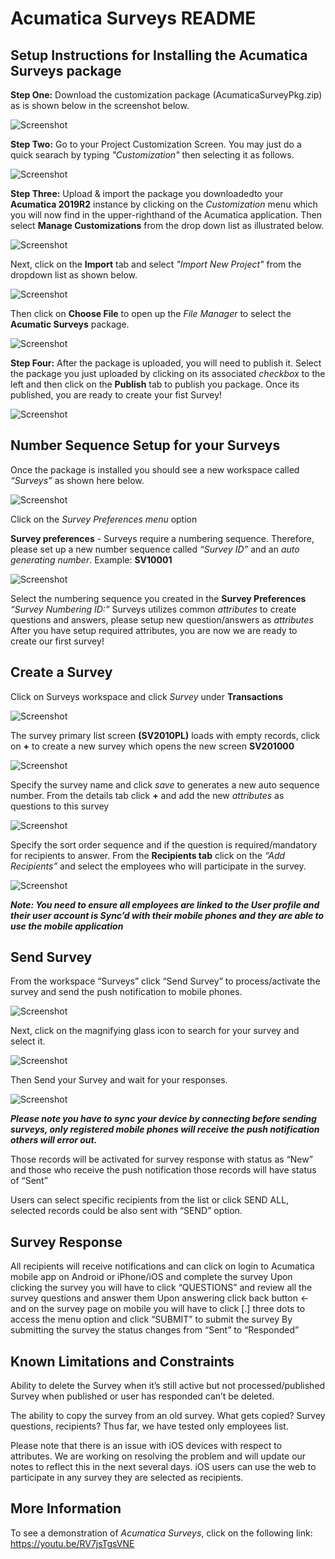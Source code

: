 # Acumatica Surveys README

## Setup Instructions for Installing the Acumatica Surveys package

**Step One:** Download the customization package (AcumaticaSurveyPkg.zip) as is shown below in the screenshot below.

![Screenshot](/docs/images/SS1-DownloadPackage.PNG)

**Step Two:** Go to your Project Customization Screen. You may just do a quick searach by typing *"Customization"* then selecting it as follows.

![Screenshot](/docs/images/SS0-CustomizationProjects.PNG)

**Step Three:** Upload & import the package you downloadedto your **Acumatica 2019R2** instance by clicking on the *Customization* menu which you will now find in the upper-righthand of the Acumatica application.  Then select **Manage Customizations** from the drop down list as illustrated below.

![Screenshot](/docs/images/SS1-ImportCustPackage.PNG)

Next, click on the **Import** tab and select *"Import New Project"* from the dropdown list as shown below.

![Screenshot](/docs/images/SS2-ImportNewProject.PNG)

Then click on **Choose File** to open up the *File Manager* to select the **Acumatic Surveys** package.

![Screenshot](/docs/images/SS2-UploadPackage.PNG)

**Step Four:** After the package is uploaded, you will need to publish it.  Select the package you just uploaded by clicking on its associated *checkbox* to the left and then click on the **Publish** tab to publish you package.  Once its published, you are ready to create your fist Survey!

![Screenshot](/docs/images/SS3-PublishPackage.PNG)



## Number Sequence Setup for your Surveys

Once the package is installed you should see a new workspace called *“Surveys”* as shown here below.

![Screenshot](/docs/images/Survey-Workspace.PNG)

Click on the *Survey Preferences menu* option

**Survey preferences** - Surveys require a numbering sequence. Therefore, please set up a new number sequence called *“Survey ID”* and an *auto generating number*. Example: **SV10001**

![Screenshot](/docs/images/SS4-SurveyPreferencesNumberingID.PNG)

Select the numbering sequence you created in the **Survey Preferences** *“Survey Numbering ID:”*
Surveys utilizes common *attributes* to create questions and answers, please setup new question/answers as *attributes*
After you have setup required attributes, you are now we are ready to create our first survey!



## Create a Survey

Click on Surveys workspace and click *Survey* under **Transactions** 

![Screenshot](/docs/images/SS4SurveyTransacationsSurvey.PNG)

The survey primary list screen **(SV2010PL)** loads with empty records, click on **+** to create a new survey which opens the new screen **SV201000**

![Screenshot](/docs/images/SS4SurveyTransacationsSurvey2.PNG)

Specify the survey name and click *save* to generates a new auto sequence number.
From the details tab click **+** and add the new *attributes* as questions to this survey

![Screenshot](/docs/images/SS5-CreateAttributesQuestions.PNG)

Specify the sort order sequence and if the question is required/mandatory for recipients to answer. 
From the **Recipients tab** click on the *“Add Recipients”* and select the employees who will participate in the survey.

![Screenshot](/docs/images/SS5-RecipentsSelect.PNG)

***Note: You need to ensure all employees are linked to the User profile and their user account is Sync’d with their mobile phones and they are able to use the mobile application***



## Send Survey
From the workspace “Surveys” click “Send Survey” to process/activate the survey and send the push notification to mobile phones.

![Screenshot](/docs/images/SS5-ProcessSendSurvey.PNG)

Next, click on the magnifying glass icon to search for your survey and select it.

![Screenshot](/docs/images/SS5-SendSurveySelectID.PNG)

Then Send your Survey and wait for your responses.

![Screenshot](/docs/images/SS5-SendSurveySend.PNG)

***Please note you have to sync your device by connecting before sending surveys, only registered mobile phones will receive the push notification others will error out.***

Those records will be activated for survey response with status as “New” and those who receive the push notification those records will have status of “Sent”

Users can select specific recipients from the list or click SEND ALL, selected records could be also sent with “SEND” option.



## Survey Response
All recipients will receive notifications and can click on login to Acumatica mobile app on Android or iPhone/iOS and complete the survey 
Upon clicking the survey you will have to click “QUESTIONS” and review all the survey questions and answer them
Upon answering click back button ← and on the survey page on mobile you will have to click [.] three dots to access the menu option and click “SUBMIT” to submit the survey 
By submitting the survey the status changes from “Sent” to “Responded” 

## Known Limitations and Constraints
Ability to delete the Survey when it’s still active but not processed/published
Survey when published or user has responded can’t be deleted.

The ability to copy the survey from an old survey.  What gets copied? Survey questions, recipients? Thus far, we have tested only employees list.

Please note that there is an issue with iOS devices with respect to attributes.  We are working on resolving the problem and will update our notes to reflect this in the next several days.  iOS users can use the web to participate in any survey they are selected as recipients.

## More Information
To see a demonstration of *Acumatica Surveys*, click on the following link: https://youtu.be/RV7jsTgsVNE
